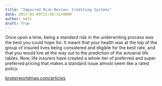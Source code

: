 ```yaml
---
title: "Impaired Risk Review: Crediting Systems"
date: 2017-01-09T22:58:31+0000
author: matt
draft: True
---
```

Once upon a time, being a standard risk in the underwriting process was the best you could hope for. It meant that your health was at the top of the group of insured lives being considered and eligible for the best rate, and that you would live all the way out to the prediction of the actuarial life tables. Now, life insurers have created a whole tier of preferred and super preferred pricing that makes a standard issue almost seem like a rated policy.

[ brokerworldmag.com/articles ]( http://www.brokerworldmag.com/articles/articles.php?articleid=4142 )
